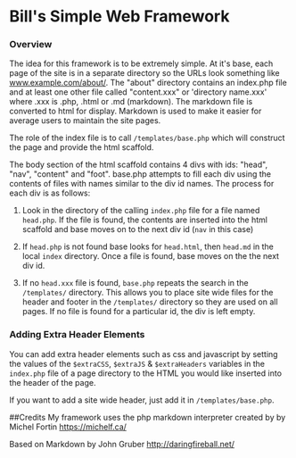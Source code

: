 # Bill's Simple Web Framework

### Overview 

The idea for this framework is to be extremely simple. At it's base, each page
of the site is in a separate directory so the URLs look something like 
www.example.com/about/. The "about" directory contains an index.php file and 
at least one other file called "content.xxx" or 'directory name.xxx' where .xxx is .php, .html or .md 
(markdown). The markdown file is converted to html for display. Markdown is used
to make it easier for average users to maintain the site pages.

The role of the index file is to call `/templates/base.php` which will construct 
the page and provide the html scaffold. 

The body section of the html scaffold contains 4 divs with ids: "head", "nav", 
"content" and "foot". base.php attempts to fill each div using the contents
of files with names similar to the div id names. The process for each div is as 
follows:

1.	Look in the directory of the calling `index.php` file for a file named
	`head.php`. If the file is found, the contents are inserted into the
	html scaffold and base moves on to the next div id (`nav` in this case)

2.	If `head.php` is not found base looks for `head.html`, then `head.md` 
	in the local `index` directory. Once a file is found, base moves on the
	the next div id.
	
3.	If no `head.xxx` file is found, `base.php` repeats the search in the
	`/templates/` directory. This allows you to place site wide files for
	the header and footer in the `/templates/` directory so they are used
	on all pages. If no file is found for a particular id, the div is left
	empty.
	
### Adding Extra Header Elements

You can add extra header elements such as css and javascript by setting the 
values of the `$extraCSS`, `$extraJS` & `$extraHeaders` variables
in the `index.php` file of a page directory to the HTML you would like inserted
into the header of the page.

If you want to add a site wide header, just add it in `/templates/base.php`.

##Credits
My framework uses the php markdown interpreter created by by Michel Fortin  <https://michelf.ca/>

Based on Markdown by John Gruber  <http://daringfireball.net/>
